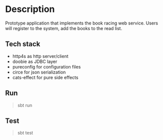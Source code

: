 # Description

Prototype application that implements the book racing web service.
Users will register to the system, add the books to the read list.

## Tech stack

- http4s as http server/client
- doobie as JDBC layer
- pureconfig for configuration files
- circe for json serialization
- cats-effect for pure side effects

## Run

> sbt run

## Test 

> sbt test